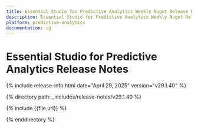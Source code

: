 ```yaml
---
title: Essential Studio for Predictive Analytics Weekly Nuget Release Release Notes  
description: Essential Studio for Predictive Analytics Weekly Nuget Release Release Notes  
platform: predictive-analytics
documentation: ug
---
```


# Essential Studio for Predictive Analytics  Release Notes  

{% include release-info.html date="April 29, 2025"  version="v29.1.40" %} 

{% directory path: _includes/release-notes/v29.1.40 %}

{% include {{file.url}} %}

{% enddirectory %}